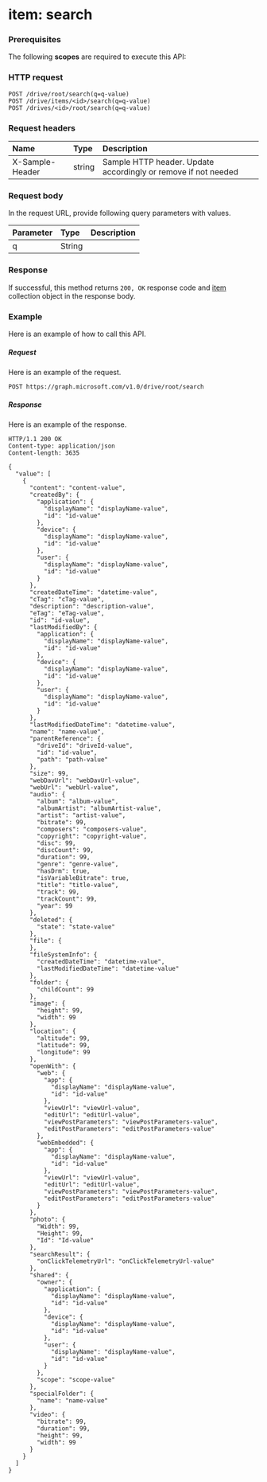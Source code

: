 # item: search


### Prerequisites
The following **scopes** are required to execute this API: 
### HTTP request
<!-- { "blockType": "ignored" } -->
```http
POST /drive/root/search(q=q-value)
POST /drive/items/<id>/search(q=q-value)
POST /drives/<id>/root/search(q=q-value)

```
### Request headers
| Name       | Type | Description|
|:---------------|:--------|:----------|
| X-Sample-Header  | string  | Sample HTTP header. Update accordingly or remove if not needed|

### Request body
In the request URL, provide following query parameters with values.

| Parameter	   | Type	|Description|
|:---------------|:--------|:----------|
|q|String||

### Response
If successful, this method returns `200, OK` response code and [item](../resources/item.md) collection object in the response body.

### Example
Here is an example of how to call this API.
##### Request
Here is an example of the request.
<!-- {
  "blockType": "request",
  "name": "item_search"
}-->
```http
POST https://graph.microsoft.com/v1.0/drive/root/search
```

##### Response
Here is an example of the response.
<!-- {
  "blockType": "response",
  "truncated": false,
  "@odata.type": "microsoft.graph.item",
  "isCollection": true
} -->
```http
HTTP/1.1 200 OK
Content-type: application/json
Content-length: 3635

{
  "value": [
    {
      "content": "content-value",
      "createdBy": {
        "application": {
          "displayName": "displayName-value",
          "id": "id-value"
        },
        "device": {
          "displayName": "displayName-value",
          "id": "id-value"
        },
        "user": {
          "displayName": "displayName-value",
          "id": "id-value"
        }
      },
      "createdDateTime": "datetime-value",
      "cTag": "cTag-value",
      "description": "description-value",
      "eTag": "eTag-value",
      "id": "id-value",
      "lastModifiedBy": {
        "application": {
          "displayName": "displayName-value",
          "id": "id-value"
        },
        "device": {
          "displayName": "displayName-value",
          "id": "id-value"
        },
        "user": {
          "displayName": "displayName-value",
          "id": "id-value"
        }
      },
      "lastModifiedDateTime": "datetime-value",
      "name": "name-value",
      "parentReference": {
        "driveId": "driveId-value",
        "id": "id-value",
        "path": "path-value"
      },
      "size": 99,
      "webDavUrl": "webDavUrl-value",
      "webUrl": "webUrl-value",
      "audio": {
        "album": "album-value",
        "albumArtist": "albumArtist-value",
        "artist": "artist-value",
        "bitrate": 99,
        "composers": "composers-value",
        "copyright": "copyright-value",
        "disc": 99,
        "discCount": 99,
        "duration": 99,
        "genre": "genre-value",
        "hasDrm": true,
        "isVariableBitrate": true,
        "title": "title-value",
        "track": 99,
        "trackCount": 99,
        "year": 99
      },
      "deleted": {
        "state": "state-value"
      },
      "file": {
      },
      "fileSystemInfo": {
        "createdDateTime": "datetime-value",
        "lastModifiedDateTime": "datetime-value"
      },
      "folder": {
        "childCount": 99
      },
      "image": {
        "height": 99,
        "width": 99
      },
      "location": {
        "altitude": 99,
        "latitude": 99,
        "longitude": 99
      },
      "openWith": {
        "web": {
          "app": {
            "displayName": "displayName-value",
            "id": "id-value"
          },
          "viewUrl": "viewUrl-value",
          "editUrl": "editUrl-value",
          "viewPostParameters": "viewPostParameters-value",
          "editPostParameters": "editPostParameters-value"
        },
        "webEmbedded": {
          "app": {
            "displayName": "displayName-value",
            "id": "id-value"
          },
          "viewUrl": "viewUrl-value",
          "editUrl": "editUrl-value",
          "viewPostParameters": "viewPostParameters-value",
          "editPostParameters": "editPostParameters-value"
        }
      },
      "photo": {
        "Width": 99,
        "Height": 99,
        "Id": "Id-value"
      },
      "searchResult": {
        "onClickTelemetryUrl": "onClickTelemetryUrl-value"
      },
      "shared": {
        "owner": {
          "application": {
            "displayName": "displayName-value",
            "id": "id-value"
          },
          "device": {
            "displayName": "displayName-value",
            "id": "id-value"
          },
          "user": {
            "displayName": "displayName-value",
            "id": "id-value"
          }
        },
        "scope": "scope-value"
      },
      "specialFolder": {
        "name": "name-value"
      },
      "video": {
        "bitrate": 99,
        "duration": 99,
        "height": 99,
        "width": 99
      }
    }
  ]
}
```

<!-- uuid: 8fcb5dbc-d5aa-4681-8e31-b001d5168d79
2015-10-25 14:57:30 UTC -->
<!-- {
  "type": "#page.annotation",
  "description": "item: search",
  "keywords": "",
  "section": "documentation",
  "tocPath": ""
}-->